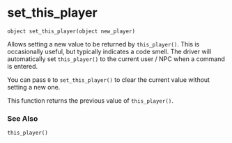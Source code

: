 # set_this_player

`object set_this_player(object new_player)`

Allows setting a new value to be returned by `this_player()`. This is occasionally
useful, but typically indicates a code smell. The driver will automatically set
`this_player()` to the current user / NPC when a command is entered.

You can pass `0` to `set_this_player()` to clear the current value without setting
a new one.

This function returns the previous value of `this_player()`.

### See Also

`this_player()`